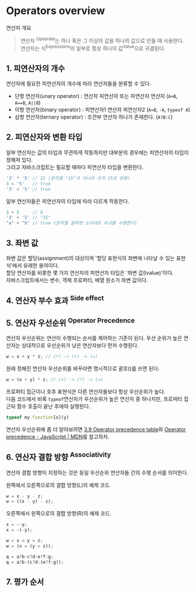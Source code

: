 # Operators overview

<p class="sub-title">연산자 개요</p>

> 연산자 <sup>Opearate</sup>는 하나 혹은 그 이상의 값을 하나의 값으로 만들 때 사용한다.  
> 연산자는 식<sup>Expressions</sup>의 일부로 항상 하나의 값<sup>Value</sup>으로 귀결된다.

## 1. 피연산자의 개수

연산자에 필요한 피연산자의 개수에 따라 연산자들을 분류할 수 있다.

* 단항 연산자(unary operator) : 연산자 피연산자 또는 피연산자 연산자 (`A+B`, `A==B`, `A||B`)
* 이항 연산자(binary operator) : 피연산자1 연산자 피연산자2 (`A=B`, `-A`, `typeof A`)
* 삼항 연산자(ternary operator) : 조건부 연산자 하나가 존재한다. (`A?B:C`)

## 2. 피연산자와 변환 타입

일부 연산자는 값의 타입과 무관하게 작동하지만 대부분의 경우에는 피연산자의 타입이 정해져 있다.  
그리고 자바스크립트는 필요할 때마다 피연산자 타입을 변환한다.

```js
'3' * '5' // 15 (문자열 "15"가 아니라 숫자 15로 반환)
3 < '5'   // true
'3' < '5' // true
```

일부 연산자들은 피연산자의 타입에 따라 다르게 작동한다.

```js
3 + 5     // 8
'3' + '5' // "35"
"a" < "b" // true (문자열 알파벳 순서대로 비교를 수행한다)
```

## 3. 좌변 값

좌변 값은 할당(assignment)의 대상이며 '할당 표현식의 좌변에 나타날 수 있는 표현식'에서 유래한 용어이다.  
할당 연산자를 비롯한 몇 가지 연산자의 피연산자 타입은 '좌변 값(lvalue)'이다.  
자바스크립트에서는 변수, 객체 프로퍼티, 배열 원소가 좌변 값이다.

## 4. 연산자 부수 효과 <sup>Side effect</sup>

## 5. 연산자 우선순위 <sup>Operator Precedence</sup>

연산자 우선순위는 연산이 수행되는 순서를 제어하는 기준이 된다.
우선 순위가 높은 연산자는 상대적으로 우선순위가 낮은 연산자보다 먼저 수행된다.

```js
w = x + y * z; // (*) -> (+) -> (=)
```

원래 정해진 연산자 우선순위를 바꾸라면 명시적으로 괄호()를 쓰면 된다.

```js
w = (x + y) * z; // (+) -> (*) -> (=)
```

프로퍼티 접근이나 호추 표현식은 다른 연산자들보다 항상 우선순위가 높다.  
다음 코드에서 비록 `typeof`연산자가 우선순위가 높은 연산자 중 하나지만, 프로퍼티 접근돠 함수 호출이 끝난 후에야 실행된다.

```js
typeof my.function[x](y)
```

연산자 우선순위에 좀 더 알아보려면 [3.9 Operator precedence table](/book/Operator-Precedence-Table.md)와 [Operator precedence - JavaScript | MDN](https://developer.mozilla.org/en-US/docs/Web/JavaScript/Reference/Operators/Operator_Precedence)를 참고하자.

## 6. 연산자 결합 방향 <sup>Associativity<sup>

연산자 결합 방향이 지정하는 것은 동일 우선순위 연산자들 간의 수행 순서를 의미한다.

왼쪽에서 오른쪽으로의 결합 방향(L)의 예제 코드.

```js
w = x - y - z;
w = ((x - y) - z);
```

오른쪽에서 왼쪽으로의 결합 방향(R)의 예제 코드.

```js
x = ~-y;
x = ~(-y);

w = x = y = z;
w = (x = (y = z));

q = a?b:c?d:e?f:g;
q = a?b:(c?d:(e?f:g));
```

## 7. 평가 순서